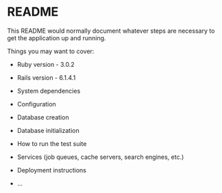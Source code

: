 # README

This README would normally document whatever steps are necessary to get the
application up and running.

Things you may want to cover:

* Ruby version - 3.0.2

* Rails version - 6.1.4.1

* System dependencies

* Configuration

* Database creation

* Database initialization

* How to run the test suite

* Services (job queues, cache servers, search engines, etc.)

* Deployment instructions

* ...
